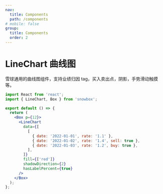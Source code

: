 ```yaml
---
nav:
  title: Components
  path: /components
# mobile: false
group:
  title: Components
  order: 2
---
```


# LineChart 曲线图

雪球通用的曲线图组件，支持业绩归因 tag，买入卖出点，阴影，手势滑动触摸等。

```jsx
import React from 'react';
import { LineChart, Box } from 'snowbox';

export default () => {
  return (
    <Box p={12}>
      <LineChart
        data={[
          [
            { date: '2022-01-01', rate: '1.1' },
            { date: '2022-01-02', rate: '1.4', sell: true },
            { date: '2022-01-03', rate: '1.2', buy: true },
          ],
        ]}
        fill={['red']}
        shadowDirection={2}
        hasLabelPercent={true}
      />
    </Box>
  );
};
```

<API></API>

